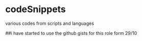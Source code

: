 # codeSnippets
various codes from scripts and languages

##i have started to use the github gists for this role form 29/10
